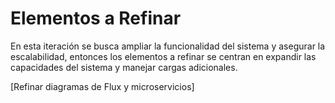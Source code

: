 # Elementos a Refinar 
En esta iteración se busca ampliar la funcionalidad del sistema y asegurar la escalabilidad, entonces los elementos a refinar se centran en expandir las capacidades del sistema y manejar cargas adicionales.

[Refinar diagramas de Flux y microservicios]
